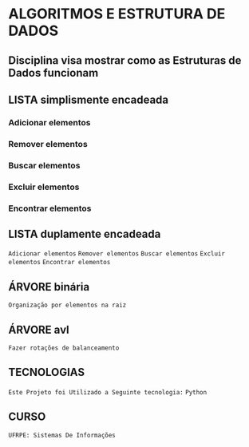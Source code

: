 # ALGORITMOS E ESTRUTURA DE DADOS
 ## Disciplina visa mostrar como as Estruturas de Dados funcionam

## LISTA simplismente encadeada
### Adicionar elementos
### Remover elementos
### Buscar elementos
### Excluir elementos
### Encontrar elementos

## LISTA duplamente encadeada
 `Adicionar elementos`
 `Remover elementos`
 `Buscar elementos`
 `Excluir elementos`
 `Encontrar elementos`
 
## ÁRVORE binária
 `Organização por elementos na raiz`

## ÁRVORE avl
 `Fazer rotações de balanceamento`

## TECNOLOGIAS
 `Este Projeto foi Utilizado a Seguinte tecnologia:`
  `Python`

## CURSO
`UFRPE: Sistemas De Informações`